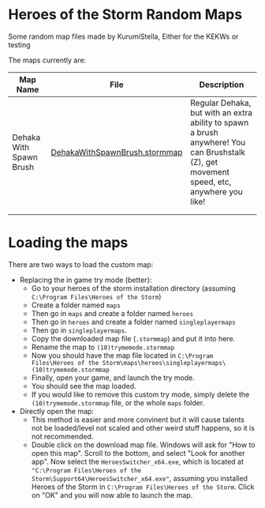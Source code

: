 # Heroes of the Storm Random Maps
Some random map files made by KurumiStella, Either for the KEKWs or testing

The maps currently are:

| Map Name | File | Description |
|---|---|---|
| Dehaka With Spawn Brush | [DehakaWithSpawnBrush.stormmap](maps/DehakaWithSpawnBrush.stormmap) | Regular Dehaka, but with an extra ability to spawn a brush anywhere! You can Brushstalk (Z), get movement speed, etc, anywhere you like! |
|  |  |  |
|  |  |  |

# Loading the maps

There are two ways to load the custom map:

- Replacing the in game try mode (better):
  - Go to your heroes of the storm installation directory (assuming `C:\Program Files\Heroes of the Storm`)
  - Create a folder named `maps`
  - Then go in `maps` and create a folder named `heroes`
  - Then go in `heroes` and create a folder named `singleplayermaps`
  - Then go in `singleplayermaps`.
  - Copy the downloaded map file (`.stormmap`) and put it into here.
  - Rename the map to `(10)trymemode.stormmap`
  - Now you should have the map file located in `C:\Program Files\Heroes of the Storm\maps\heroes\singleplayermaps\(10)trymemode.stormmap`
  - Finally, open your game, and launch the try mode.
  - You should see the map loaded.
  - If you would like to remove this custom try mode, simply delete the `(10)trymemode.stormmap` file, or the whole `maps` folder.
- Directly open the map:
  - This method is easier and more convinent but it will cause talents not be loaded/level not scaled and other weird stuff happens, so it is not recommended.
  - Double click on the download map file. Windows will ask for "How to open this map". Scroll to the bottom, and select "Look for another app". Now select the `HeroesSwitcher_x64.exe`, which is located at `"C:\Program Files\Heroes of the Storm\Support64\HeroesSwitcher_x64.exe"`, assuming you installed Heroes of the Storm in `C:\Program Files\Heroes of the Storm`. Click on "OK" and you will now able to launch the map.



